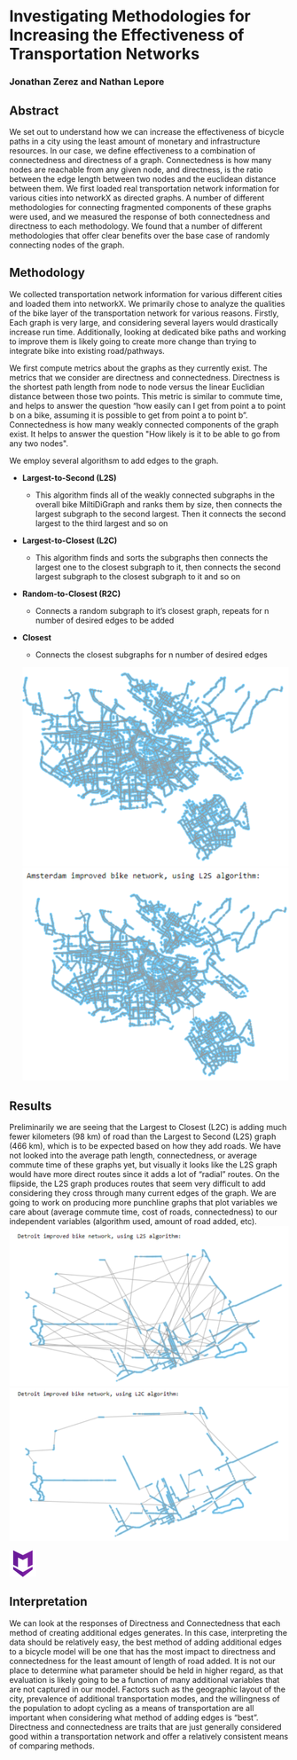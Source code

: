 # Investigating Methodologies for Increasing the Effectiveness of Transportation Networks
### Jonathan Zerez and Nathan Lepore

## Abstract
We set out to understand how we can increase the effectiveness of bicycle paths in a city using the least amount of monetary and infrastructure resources. In our case, we define effectiveness to a combination of connectedness and directness of a graph. Connectedness is how many nodes are reachable from any given node, and directness, is the ratio between the edge length between two nodes and the euclidean distance between them. We first loaded real transportation network information for various cities into networkX as directed graphs. A number of different methodologies for connecting fragmented components of these graphs were used, and we measured the response of both connectedness and directness to each methodology. We found that a number of different methodologies that offer clear benefits over the base case of randomly connecting nodes of the graph.

## Methodology
We collected transportation network information for various different cities and loaded them into networkX. We primarily chose to analyze the qualities of the bike layer of the transportation network for various reasons. Firstly, Each graph is very large, and considering several layers would drastically increase run time. Additionally, looking at dedicated bike paths and working to improve them is likely going to create more change than trying to integrate bike into existing road/pathways.

We first compute metrics about the graphs as they currently exist. The metrics that we consider are directness and connectedness. Directness is the shortest path length from node to node versus the linear Euclidian distance between those two points. This metric is similar to commute time, and helps to answer the question “how easily can I get from point a to point b on a bike, assuming it is possible to get from point a to point b”. Connectedness is how many weakly connected components of the graph exist. It helps to answer the question "How likely is it to be able to go from any two nodes".

We employ several algorithsm to add edges to the graph.
* **Largest-to-Second (L2S)**
  * This algorithm finds all of the weakly connected subgraphs in the overall bike MiltiDiGraph and ranks them by size, then connects the largest subgraph to the second largest. Then it connects the second largest to the third largest and so on
* **Largest-to-Closest (L2C)**
  * This algorithm finds and sorts the subgraphs then connects the largest one to the closest subgraph to it, then connects the second largest subgraph to the closest subgraph to it and so on
* **Random-to-Closest (R2C)**
  * Connects a random subgraph to it’s closest graph, repeats for n number of desired edges to be added
* **Closest**
  * Connects the closest subgraphs for n number of desired edges

  ![Amsterdam Graph: Initial](./assets/amsterdam.PNG)
  ![Detroit Graph: Largest to Second Largest](./assets/amsterdam_L2S.PNG)


## Results
Preliminarily we are seeing that the Largest to Closest (L2C) is adding much fewer kilometers (98 km) of road than the Largest to Second (L2S) graph (466 km), which is to be expected based on how they add roads. We have not looked into the average path length, connectedness, or average commute time of these graphs yet, but visually it looks like the L2S graph would have more direct routes since it adds a lot of “radial” routes. On the flipside, the L2S graph produces routes that seem very difficult to add considering they cross through many current edges of the graph. We are going to work on producing more punchline graphs that plot variables we care about (average commute time, cost of roads, connectedness) to our independent variables (algorithm used, amount of road added, etc).
![Detroit Graph: Largest to Second Largest](./assets/detroit_L2S.PNG)
![Detroit Graph: Largest to Closest](./assets/detroit_L2C.PNG)

![alt text](https://github.com/adam-p/markdown-here/raw/master/src/common/images/icon48.png "Logo Title Text 1")

## Interpretation
We can look at the responses of Directness and Connectedness that each method of creating additional edges generates. In this case, interpreting the data should be relatively easy, the best method of adding additional edges to a bicycle model will be one that has the most impact to directness and connectedness for the least amount of length of road added. It is not our place to determine what parameter should be held in higher regard, as that evaluation is likely going to be a function of many additional variables that are not captured in our model. Factors such as the geographic layout of the city, prevalence of additional transportation modes, and the willingness of the population to adopt cycling as a means of transportation are all important when considering what method of adding edges is “best”. Directness and connectedness are traits that are just generally considered good within a transportation network and offer a relatively consistent means of comparing methods.
